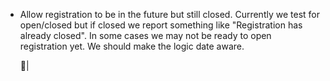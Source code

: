 * Allow registration to be in the future but still closed. Currently we test for
  open/closed but if closed we report something like "Registration has already
  closed". In some cases we may not be ready to open registration yet. We should
  make the logic date aware.

  |
